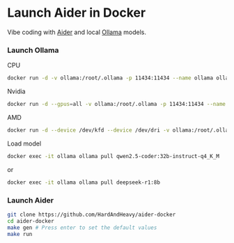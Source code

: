 # Launch Aider in Docker

Vibe coding with [Aider](https://github.com/Aider-AI/aider) and local [Ollama](https://github.com/ollama/ollama) models.

### Launch Ollama

CPU
```bash
docker run -d -v ollama:/root/.ollama -p 11434:11434 --name ollama ollama/ollama
```

Nvidia
```bash
docker run -d --gpus=all -v ollama:/root/.ollama -p 11434:11434 --name ollama ollama/ollama
```

AMD
```bash
docker run -d --device /dev/kfd --device /dev/dri -v ollama:/root/.ollama -p 11434:11434 --name ollama ollama/ollama:rocm
```

Load model
```bash
docker exec -it ollama ollama pull qwen2.5-coder:32b-instruct-q4_K_M
```
or
```bash
docker exec -it ollama ollama pull deepseek-r1:8b
```

### Launch Aider

```bash
git clone https://github.com/HardAndHeavy/aider-docker
cd aider-docker
make gen # Press enter to set the default values
make run
```
